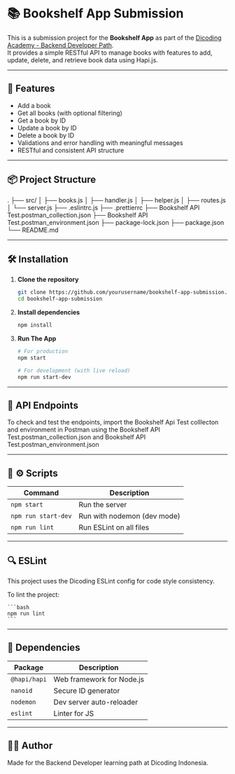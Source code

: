 # 📚 Bookshelf App Submission

This is a submission project for the **Bookshelf App** as part of the [Dicoding Academy - Backend Developer Path](https://www.dicoding.com/academies).  
It provides a simple RESTful API to manage books with features to add, update, delete, and retrieve book data using Hapi.js.

---

## 🚀 Features

- Add a book
- Get all books (with optional filtering)
- Get a book by ID
- Update a book by ID
- Delete a book by ID
- Validations and error handling with meaningful messages
- RESTful and consistent API structure

---

## 📦 Project Structure

.
├── src/
│ ├── books.js
│ ├── handler.js
│ ├── helper.js
│ ├── routes.js
│ └── server.js
├── .eslintrc.js
├── .prettierrc
├── Bookshelf API Test.postman_collection.json
├── Bookshelf API Test.postman_environment.json
├── package-lock.json
├── package.json
└── README.md

---

## 🛠️ Installation

1. **Clone the repository**

   ```bash
   git clone https://github.com/yourusername/bookshelf-app-submission.git
   cd bookshelf-app-submission

   ```

2. **Install dependencies**

   ```bash
   npm install

   ```

3. **Run The App**

   ```bash
   # For production
   npm start

   # For development (with live reload)
   npm run start-dev
   ```

---

## 🧪 API Endpoints

To check and test the endpoints, import the Bookshelf Api Test colllecton and environment in Postman using the Bookshelf API Test.postman_collection.json and Bookshelf API Test.postman_environment.json

---

## 🧪 ⚙️ Scripts

| Command             | Description                 |
| ------------------- | --------------------------- |
| `npm start`         | Run the server              |
| `npm run start-dev` | Run with nodemon (dev mode) |
| `npm run lint`      | Run ESLint on all files     |

---

## 🔍 ESLint

This project uses the Dicoding ESLint config for code style consistency.

To lint the project:

    ```bash
    npm run lint
    ```

---

## 📎 Dependencies

| Package      | Description               |
| ------------ | ------------------------- |
| `@hapi/hapi` | Web framework for Node.js |
| `nanoid`     | Secure ID generator       |
| `nodemon`    | Dev server auto-reloader  |
| `eslint`     | Linter for JS             |

---

## 👨‍💻 Author

Made for the Backend Developer learning path at Dicoding Indonesia.
